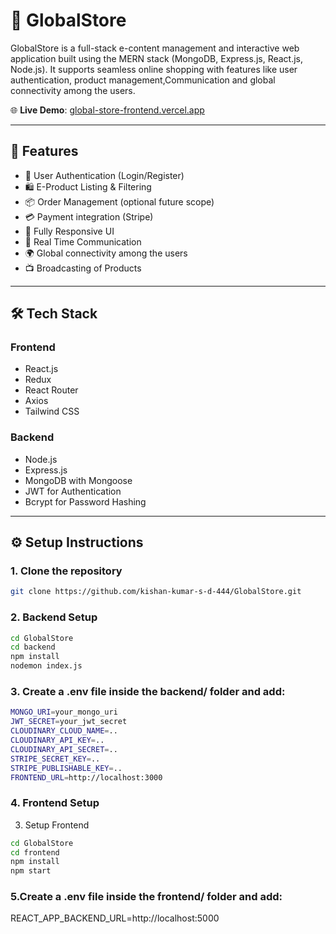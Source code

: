 # 🛒 GlobalStore

GlobalStore is a full-stack e-content management and interactive web application built using the MERN stack (MongoDB, Express.js, React.js, Node.js). It supports seamless online shopping with features like user authentication, product management,Communication and global connectivity among the users.  

🌐 **Live Demo**: [global-store-frontend.vercel.app](https://global-store-frontend.vercel.app)

---

## 📌 Features

- 🔐 User Authentication (Login/Register)
- 🛍️ E-Product Listing & Filtering
- 📦 Order Management (optional future scope)
- 💳 Payment integration (Stripe)
- 📱 Fully Responsive UI
- 💬 Real Time Communication
- 🌍 Global connectivity among the users
- 📺 Broadcasting of Products

---

## 🛠 Tech Stack

### Frontend
- React.js
- Redux
- React Router
- Axios
- Tailwind CSS

### Backend
- Node.js
- Express.js
- MongoDB with Mongoose
- JWT for Authentication
- Bcrypt for Password Hashing

---

## ⚙️ Setup Instructions

### 1. Clone the repository
```bash
git clone https://github.com/kishan-kumar-s-d-444/GlobalStore.git
```
### 2. Backend Setup
```bash
cd GlobalStore
cd backend
npm install
nodemon index.js
```
### 3. Create a .env file inside the backend/ folder and add:
```bash
MONGO_URI=your_mongo_uri
JWT_SECRET=your_jwt_secret
CLOUDINARY_CLOUD_NAME=..
CLOUDINARY_API_KEY=..
CLOUDINARY_API_SECRET=..
STRIPE_SECRET_KEY=..
STRIPE_PUBLISHABLE_KEY=..
FRONTEND_URL=http://localhost:3000
```
### 4. Frontend Setup
3. Setup Frontend
```bash
cd GlobalStore
cd frontend
npm install
npm start
```
### 5.Create a .env file inside the frontend/ folder and add:
REACT_APP_BACKEND_URL=http://localhost:5000
